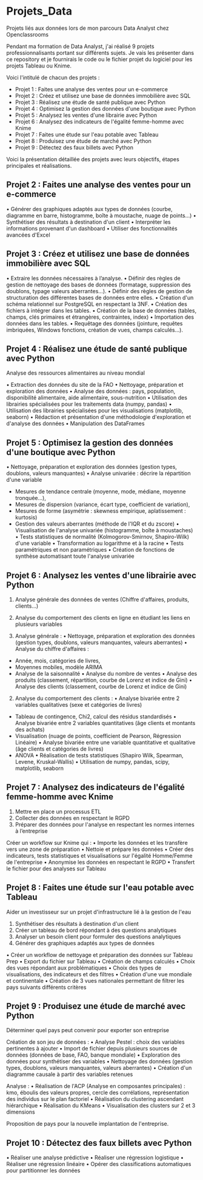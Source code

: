 # Projets_Data
Projets liés aux données lors de mon parcours Data Analyst chez Openclassrooms

Pendant ma formation de Data Analyst, j'ai réalisé 9 projets professionnalisants portant sur différents sujets.
Je vais les présenter dans ce repository et je fournirais le code ou le fichier projet du logiciel pour les projets Tableau ou Knime.

Voici l'intitulé de chacun des projets :
- Projet 1 : Faites une analyse des ventes pour un e-commerce
- Projet 2 : Créez et utilisez une base de données immobilière avec SQL
- Projet 3 : Réalisez une étude de santé publique avec Python
- Projet 4 : Optimisez la gestion des données d'une boutique avec Python
- Projet 5 : Analysez les ventes d'une librairie avec Python
- Projet 6 : Analysez des indicateurs de l'égalité femme-homme avec Knime
- Projet 7 : Faites une étude sur l'eau potable avec Tableau
- Projet 8 : Produisez une étude de marché avec Python
- Projet 9 : Détectez des faux billets avec Python

Voici la présentation détaillée des projets avec leurs objectifs, étapes principales et réalisations.

## Projet 2 : Faites une analyse des ventes pour un e-commerce

•	Générer des graphiques adaptés aux types de données (courbe, diagramme en barre, histogramme, boîte à moustache, nuage de points...)
•	Synthétiser des résultats à destination d'un client
•	Interpréter les informations provenant d'un dashboard
•	Utiliser des fonctionnalités avancées d'Excel



## Projet 3 : Créez et utilisez une base de données immobilière avec SQL

•	Extraire les données nécessaires à l’analyse.
•	Définir des règles de gestion de nettoyage des bases de données (formatage, suppression des doublons, typage valeurs aberrantes…).
•	Définir des règles de gestion de structuration des différentes bases de données entre elles.
•	Création d'un schéma relationnel sur PostgreSQL en respectant la 3NF.
•	Création des fichiers à intégrer dans les tables.
•	Création de la base de données (tables, champs, clés primaires et étrangères, contraintes, index)
•	Importation des données dans les tables.
•	Requêtage des données (jointure, requêtes imbriquées, Windows fonctions, création de vues, champs calculés...).



## Projet 4 : Réalisez une étude de santé publique avec Python
Analyse des ressources alimentaires au niveau mondial

•	Extraction des données du site de la FAO
•	Nettoyage, préparation et exploration des données
•	Analyse des données : pays, population, disponibilité alimentaire, aide alimentaire, sous-nutrition
•	Utilisation des librairies spécialisées pour les traitements data (numpy, pandas)
•	Utilisation des librairies spécialisées pour les visualisations (matplotlib, seaborn)
•	Rédaction et présentation d'une méthodologie d'exploration et d'analyse des données
•	Manipulation des DataFrames



## Projet 5 : Optimisez la gestion des données d'une boutique avec Python

•	Nettoyage, préparation et exploration des données (gestion types, doublons, valeurs manquantes)
•	Analyse univariée : décrire la répartition d'une variable
  -	Mesures de tendance centrale (moyenne, mode, médiane, moyenne tronquée...), 
  -	Mesures de dispersion (variance, écart type, coefficient de variation), 
  -	Mesures de forme (asymétrie : skewness empirique, aplatissement : kurtosis)
  - Gestion des valeurs aberrantes (méthode de l'IQR et du zscore)
•	Visualisation de l'analyse univariée (histogramme, boîte à moustaches)
•	Tests statistiques de normalité (Kolmogorov-Smirnov, Shapiro-Wilk) d'une variable
•	Transformation au logarithme et à la racine
•	Tests paramétriques et non paramétriques
•	Création de fonctions de synthèse automatisant toute l'analyse univariée



## Projet 6 : Analysez les ventes d'une librairie avec Python

1.	Analyse générale des données de ventes (Chiffre d'affaires, produits, clients...)
2.	Analyse du comportement des clients en ligne en étudiant les liens en plusieurs variables

1.	Analyse générale :
•	Nettoyage, préparation et exploration des données (gestion types, doublons, valeurs manquantes, valeurs aberrantes)
•	Analyse du chiffre d'affaires :
  -	Année, mois, catégories de livres, 
  -	Moyennes mobiles, modèle ARIMA
  -	Analyse de la saisonnalité
•	Analyse du nombre de ventes
•	Analyse des produits (classement, répartition, courbe de Lorenz et indice de Gini)
•	Analyse des clients (classement, courbe de Lorenz et indice de Gini)

2.	Analyse du comportement des clients :
•	Analyse bivariée entre 2 variables qualitatives (sexe et catégories de livres)
  -	Tableau de contingence, Chi2, calcul des résidus standardisés
•	Analyse bivariée entre 2 variables quantitatives (âge clients et montants des achats)
  -	Visualisation (nuage de points, coefficient de Pearson, Régression Linéaire)
•	Analyse bivariée entre une variable quantitative et qualitative (âge clients et catégories de livres)
  -	ANOVA
•	Réalisation de tests statistiques (Shapiro Wilk, Spearman, Levene, Kruskal-Wallis)
•	Utilisation de numpy, pandas, scipy, matplotlib, seaborn


## Projet 7 : Analysez des indicateurs de l'égalité femme-homme avec Knime

1.	Mettre en place un processus ETL
2.	Collecter des données en respectant le RGPD
3.	Préparer des données pour l'analyse en respectant les normes internes à l’entreprise

Créer un workflow sur Knime qui : 
•	Importe les données et les transfère vers une zone de préparation
•	Nettoie et prépare les données
•	Créer des indicateurs, tests statistiques et visualisations sur l'égalité Homme/Femme de l'entreprise
•	Anonymise les données en respectant le RGPD
•	Transfert le fichier pour des analyses sur Tableau


## Projet 8 : Faites une étude sur l'eau potable avec Tableau
Aider un investisseur sur un projet d'infrastructure lié à la gestion de l'eau

1.	Synthétiser des résultats à destination d'un client
2.	Créer un tableau de bord répondant à des questions analytiques
3.	Analyser un besoin client pour formuler des questions analytiques
4.	Générer des graphiques adaptés aux types de données

•	Créer un workflow de nettoyage et préparation des données sur Tableau Prep
•	Export du fichier sur Tableau
•	Création de champs calculés
•	Choix des vues répondant aux problématiques
•	Choix des types de visualisations, des indicateurs et des filtres
•	Création d'une vue mondiale et continentale
•	Création de 3 vues nationales permettant de filtrer les pays suivants différents critères 



## Projet 9 : Produisez une étude de marché avec Python
Déterminer quel pays peut convenir pour exporter son entreprise

Création de son jeu de données :
•	Analyse Pestel : choix des variables pertinentes à ajouter
•	Import de fichier depuis plusieurs sources de données (données de base, FAO, banque mondiale)
•	Exploration des données pour synthétiser des variables
•	Nettoyage des données (gestion types, doublons, valeurs manquantes, valeurs aberrantes)
•	Création d'un diagramme causale à partir des variables retenues

Analyse : 
•	Réalisation de l'ACP (Analyse en composantes principales) : kmo, éboulis des valeurs propres, cercle des corrélations, représentation des individus sur le plan factoriel
•	Réalisation du clustering ascendant hiérarchique
•	Réalisation du KMeans
•	Visualisation des clusters sur 2 et 3 dimensions

Proposition de pays pour la nouvelle implantation de l'entreprise.


## Projet 10 : Détectez des faux billets avec Python
•	Réaliser une analyse prédictive
•	Réaliser une régression logistique
•	Réaliser une régression linéaire
•	Opérer des classifications automatiques pour partitionner les données


